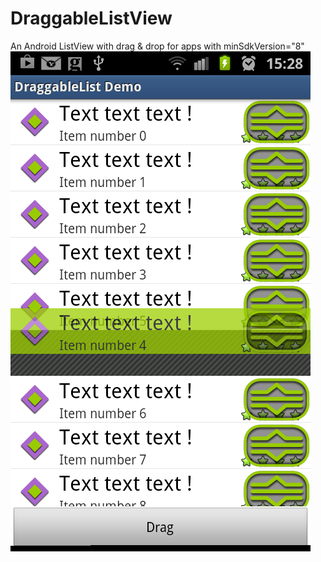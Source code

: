 DraggableListView
=================

  An Android ListView with drag &amp; drop for apps with minSdkVersion="8"
  ![](/img/screenshot3.png "Screen Short")

